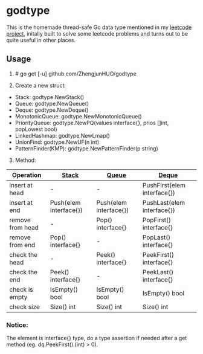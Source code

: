 # godtype

This is the homemade thread-safe Go data type mentioned in my [leetcode project](https://github.com/ZhengjunHUO/leetcode), initally built to solve some leetcode problems and turns out to be quite useful in other places.

## Usage
1. \# go get [-u] github.com/ZhengjunHUO/godtype

2. Create a new struct:        
  - Stack: godtype.NewStack()
  - Queue: godtype.NewQueue()
  - Deque: godtype.NewDeque()
  - MonotonicQueue: godtype.NewMonotonicQueue()
  - PriorityQueue: godtype.NewPQ(values interface{}, prios []int, popLowest bool)
  - LinkedHashmap: godtype.NewLmap()
  - UnionFind: godtype.NewUF(n int)
  - PatternFinder(KMP): godtype.NewPatternFinder(p string)

3. Method:


| Operation | [Stack](https://github.com/ZhengjunHUO/godtype/blob/main/stack.go) | [Queue](https://github.com/ZhengjunHUO/godtype/blob/main/queue.go) | [Deque](https://github.com/ZhengjunHUO/godtype/blob/main/deque.go) |
|----- | ----- | ----- | ----- |
| insert at head | - | - | PushFirst(elem interface{}) | 
| insert at end | Push(elem interface{}) | Push(elem interface{}) | PushLast(elem interface{}) |
| remove from head | - | Pop() interface{} | PopFirst() interface{} |
| remove from end | Pop() interface{} | - | PopLast() interface{} |
| check the head | - | Peek() interface{} | PeekFirst() interface{} |
| check the end | Peek() interface{} | - | PeekLast() interface{} |
| check is empty | IsEmpty() bool | IsEmpty() bool | IsEmpty() bool |
| check size | Size() int | Size() int | Size() int |

### Notice:

The element is interface{} type, do a type assertion if needed after a get method (eg. dq.PeekFirst().(int) > 0).
